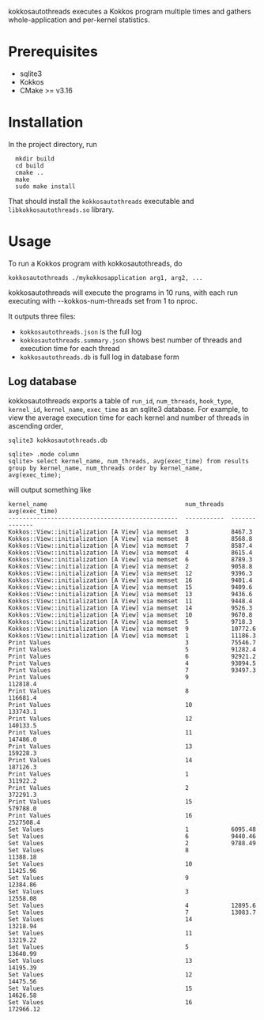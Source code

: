 kokkosautothreads executes a Kokkos program multiple times and gathers
whole-application and per-kernel statistics.

# Prerequisites

- sqlite3
- Kokkos
- CMake >= v3.16

# Installation

In the project directory, run

```
  mkdir build
  cd build
  cmake ..
  make
  sudo make install
```

That should install the `kokkosautothreads` executable and
`libkokkosautothreads.so` library.

# Usage

To run a Kokkos program with kokkosautothreads, do

```
kokkosautothreads ./mykokkosapplication arg1, arg2, ...
```

kokkosautothreads will execute the programs in 10 runs, with each run executing with
--kokkos-num-threads set from 1 to nproc.

It outputs three files:

- `kokkosautothreads.json` is the full log
- `kokkosautothreads.summary.json` shows best number of threads and execution time for each thread
- `kokkosautothreads.db` is full log in database form

## Log database

kokkosautothreads exports a table of `run_id`, `num_threads`, `hook_type`, `kernel_id`, `kernel_name`, `exec_time` as an
sqlite3 database. For example, to view the average execution time for each kernel and number of threads in ascending order,

```
sqlite3 kokkosautothreads.db

sqlite> .mode column
sqlite> select kernel_name, num_threads, avg(exec_time) from results group by kernel_name, num_threads order by kernel_name, avg(exec_time);
```

will output something like

```
kernel_name                                       num_threads  avg(exec_time)
------------------------------------------------  -----------  --------------
Kokkos::View::initialization [A View] via memset  3            8467.3
Kokkos::View::initialization [A View] via memset  8            8568.8
Kokkos::View::initialization [A View] via memset  7            8587.4
Kokkos::View::initialization [A View] via memset  4            8615.4
Kokkos::View::initialization [A View] via memset  6            8789.3
Kokkos::View::initialization [A View] via memset  2            9058.8
Kokkos::View::initialization [A View] via memset  12           9396.3
Kokkos::View::initialization [A View] via memset  16           9401.4
Kokkos::View::initialization [A View] via memset  15           9409.6
Kokkos::View::initialization [A View] via memset  13           9436.6
Kokkos::View::initialization [A View] via memset  11           9448.4
Kokkos::View::initialization [A View] via memset  14           9526.3
Kokkos::View::initialization [A View] via memset  10           9670.8
Kokkos::View::initialization [A View] via memset  5            9718.3
Kokkos::View::initialization [A View] via memset  9            10772.6
Kokkos::View::initialization [A View] via memset  1            11186.3
Print Values                                      3            75546.7
Print Values                                      5            91282.4
Print Values                                      6            92921.2
Print Values                                      4            93094.5
Print Values                                      7            93497.3
Print Values                                      9            112818.4
Print Values                                      8            116681.4
Print Values                                      10           133743.1
Print Values                                      12           140133.5
Print Values                                      11           147486.0
Print Values                                      13           159228.3
Print Values                                      14           187126.3
Print Values                                      1            311922.2
Print Values                                      2            372291.3
Print Values                                      15           579788.0
Print Values                                      16           2527508.4
Set Values                                        1            6095.48
Set Values                                        6            9440.46
Set Values                                        2            9788.49
Set Values                                        8            11388.18
Set Values                                        10           11425.96
Set Values                                        9            12384.86
Set Values                                        3            12558.08
Set Values                                        4            12895.6
Set Values                                        7            13083.7
Set Values                                        14           13218.94
Set Values                                        11           13219.22
Set Values                                        5            13640.99
Set Values                                        13           14195.39
Set Values                                        12           14475.56
Set Values                                        15           14626.58
Set Values                                        16           172966.12
```
